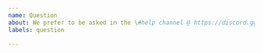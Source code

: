 ```yaml
---
name: Question
about: We prefer to be asked in the \#help channel @ https://discord.gg/f6Rn6RY
labels: question

---
```


<!-- If you have Discord and a Roblox account, please ask us in the #help channel instead of here: https://discord.gg/f6Rn6RY -->
